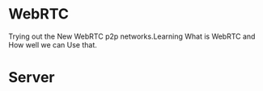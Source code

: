 # WebRTC
Trying out the New WebRTC p2p networks.Learning What is WebRTC and How well we can Use that.

# Server
